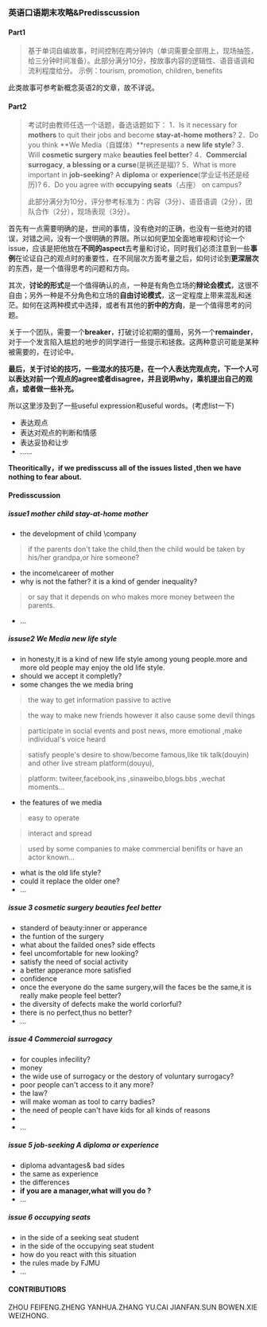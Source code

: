 ### 英语口语期末攻略&Predisscussion

#### Part1

> 基于单词自编故事，时间控制在两分钟内（单词需要全部用上，现场抽签，给三分钟时间准备）。此部分满分10分，按故事内容的逻辑性、语音语调和流利程度给分。
> 示例：tourism, promotion, children, benefits

此类故事可参考新概念英语2的文章，故不详说。

#### Part2

> 考试时由教师任选一个话题，备选话题如下：
> 1．Is it necessary for **mothers** to quit their jobs and become **stay-at-home mothers**?
> 2．Do you think **We Media（自媒体）**represents a **new life style**?
> 3．Will **cosmetic surgery** make **beauties feel better**?
> 4．**Commercial surrogacy**, **a blessing or a curse**(是祸还是福)?
> 5．What is more important in **job-seeking**? A **diploma** or **experience**(学业证书还是经历)?
> 6．Do you agree with **occupying seats**（占座） on campus?
>
> 此部分满分为10分，评分参考标准为：内容（3分）、语音语调（2分），团队合作（2分），现场表现（3分）。

首先有一点需要明确的是，世间的事情，没有绝对的正确，也没有一些绝对的错误，对错之间，没有一个很明确的界限。所以如何更加全面地审视和讨论一个issue，应该是把他放在**不同的aspect**去考量和讨论，同时我们必须注意到一些**事例**在论证自己的观点时的重要性，在不同层次方面考量之后，如何讨论到**更深层次**的东西，是一个值得思考的问题和方向。

其次，**讨论的形式**是一个值得确认的点，一种是有角色立场的**辩论会模式**，这很不自由；另外一种是不分角色和立场的**自由讨论模式**，这一定程度上带来混乱和迷茫。如何在这两种模式中选择，或者有其他的**折中的方向**，是一个值得思考的问题。

关于一个团队，需要一个**breaker**，打破讨论初期的僵局，另外一个**remainder**，对于一个发言陷入尴尬的地步的同学进行一些提示和拯救。这两种意识可能是某种被需要的，在讨论中。

**最后，关于讨论的技巧，一些混水的技巧是，在一个人表达完观点完，下一个人可以表达对前一个观点的agree或者disagree，并且说明why，乘机提出自己的观点，或者做一些补充。**

所以这里涉及到了一些useful expression和useful words。(考虑list一下)

- 表达观点
- 表达对观点的判断和情感
- 表达妥协和让步
- ......

**Theoritically，if we predisscuss all of the issues listed ,then we have nothing to fear about.**

#### Predisscussion

##### issue1 mother child stay-at-home mother 

- the development of child \company
> if the parents don't take the child,then the child would be taken by his/her grandpa,or hire someone?
- the income\career of mother 
- why is not the father? it is a kind of  gender inequality? 
> or say that it depends on who makes more money between the parents.
- ...

##### issuse2  We Media  new life style

- in honesty,it is a kind of new life style among young people.more and more old people may enjoy the old life style.
- should we accept it completly?
- some changes the we media bring
> the way to get information passive to active

> the way to make new friends however it also cause some devil things

> participate in social events and post news, more emotional ,make individual's voice heard

> satisfy people's desire to show/become famous,like tik talk(douyin) and other live stream platform(douyu),

> platform: twiteer,facebook,ins ,sinaweibo,blogs.bbs ,wechat moments... 
- the features of we media

> easy to operate

> interact and spread 

> used by some companies to make commercial benifits or have an actor known...
- what is the old life style?
- could it replace the older one?
- ...

##### issue 3 cosmetic surgery beauties feel better

- standerd of beauty:inner or apperance
- the funtion of the surgery
- what about the failded ones? side effects
- feel uncomfortable for new looking?
- satisfy the need of social activity
- a better apperance more satisfied
- confidence
- once the everyone do the same surgery,will the faces be the same,it is really make people feel better?
- the diversity of defects make the world corlorful?
- there is no perfect,thus no better?
- ...

##### issue 4 Commercial surrogacy

- for couples infecility?
- money
- the wide use of surrogacy or the destory of voluntary surrogacy?
- poor people can't access to it any more?
- the law?
- will make woman as tool to carry badies?
- the need of people can't have kids for all kinds of reasons
- 
- ...

##### issue 5 job-seeking  A **diploma** or experience

- diploma advantages& bad sides
- the same as experience 
- the differences
- **if you are a manager,what will you do ?**
- ...

##### issue 6  occupying seats

- in the side of a seeking seat student
- in the side of  the occupying seat student
- how do you react with this situation
- the rules made by FJMU
- ...
#### CONTRIBUTIORS
ZHOU FEIFENG.ZHENG YANHUA.ZHANG YU.CAI JIANFAN.SUN BOWEN.XIE WEIZHONG.








